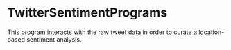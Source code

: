 # TwitterSentimentPrograms
This program interacts with the raw tweet data in order to curate a location-based sentiment analysis.
